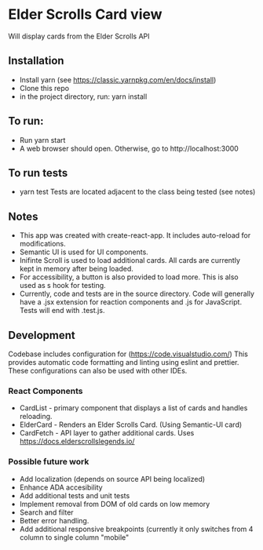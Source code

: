 # Elder Scrolls Card view 

Will display cards from the Elder Scrolls API

## Installation 
* Install yarn (see https://classic.yarnpkg.com/en/docs/install)
* Clone this repo
* in the project directory, run:
        yarn install


## To run:
* Run
        yarn start
* A web browser should open. Otherwise, go to http://localhost:3000

## To run tests
* yarn test
Tests are located adjacent to the class being tested (see notes)

## Notes

- This app was created with create-react-app. It includes auto-reload for modifications.
- Semantic UI is used for UI components.
- Inifinte Scroll is used to load additional cards. All cards are currently kept in memory after being loaded.
- For accessibility, a button is also provided to load more. This is also used as s hook for testing.
- Currently, code and tests are in the source directory. Code will generally have a .jsx extension for reaction components and .js for JavaScript. Tests will end with .test.js.

## Development
Codebase includes configuration for (https://code.visualstudio.com/) This provides automatic code formatting and linting using eslint and prettier. These configurations can also be used with other IDEs.

### React Components
- CardList - primary component that displays a list of cards and handles reloading.
- ElderCard - Renders an Elder Scrolls Card. (Using Semantic-UI card)
- CardFetch - API layer to gather additional cards. Uses https://docs.elderscrollslegends.io/

### Possible future work
- Add localization (depends on source API being localized)
- Enhance ADA accesibility
- Add additional tests and unit tests
- Implement removal from DOM of old cards on low memory
- Search and filter
- Better error handling.
- Add additional responsive breakpoints (currently it only switches from 4 column to single column "mobile"
